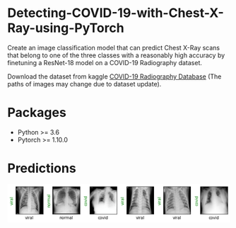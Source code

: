 # Detecting-COVID-19-with-Chest-X-Ray-using-PyTorch
Create an image classification model that can predict Chest X-Ray scans that belong to one of the three classes with a reasonably high accuracy by finetuning a ResNet-18 model on a COVID-19 Radiography dataset.

Download the dataset from kaggle [COVID-19 Radiography Database](https://www.kaggle.com/datasets/tawsifurrahman/covid19-radiography-database) (The paths of images may change due to dataset update).

# Packages
* Python >= 3.6
* Pytorch >= 1.10.0

# Predictions 
![preds](preds.png)
